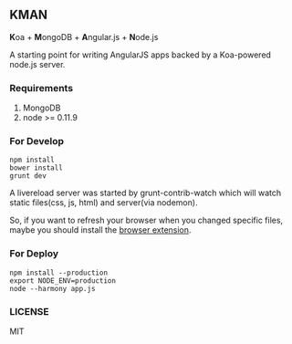 ## KMAN
<strong>K</strong>oa + <strong>M</strong>ongoDB  + <strong>A</strong>ngular.js + <strong>N</strong>ode.js

A starting point for writing AngularJS apps backed by a Koa-powered node.js server.

### Requirements
1. MongoDB
2. node >= 0.11.9

### For Develop

    npm install
    bower install
    grunt dev

A livereload server was started by grunt-contrib-watch which will watch static files(css, js, html) and server(via nodemon).

So, if you want to refresh your browser when you changed specific files, maybe you should install the [browser extension](http://feedback.livereload.com/knowledgebase/articles/86242-how-do-i-install-and-use-the-browser-extensions-).

### For Deploy

    npm install --production
    export NODE_ENV=production
    node --harmony app.js

### LICENSE
MIT